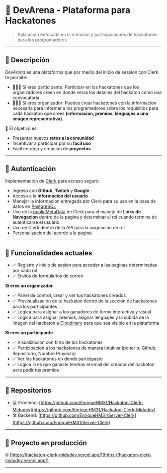 # 🧠 DevArena - Plataforma para Hackatones

> Aplicación enfocada en la creacion y participaciones de hackatones para los programadores 

---

## 📝 Descripción

*DevArena* es una plataforma que por medio del inicio de session con Clerk te permite:
- 🧑🏻‍💻 Si eres participante: Participar en los hackatones que los organizadores creen en donde veras los detalles del hackaton como una convocatoria 
- 🤵🏻‍♂️ Si eres organizador: Puedes crear hackatones con la informacion necesaria para informar a los programadores sobre los requisitios para cada hackaton que crees **(informacion, premios, lenguajes o una imagen representativa)**. 

🎯 El objetivo es:

- Presentar nuevos **retos a la comunidad**
- Incentivar a participar por su  **facil uso**
- Facil entrega y creacion de **proyectos**

---

## 🔐 Autenticación

Implementacion de [Clerk](https://clerk.dev/) para acceso seguro:

- Ingreso con **Github**, **Twitch** y **Google**
- Acceso a la **informacion del usuario**
- Manejar la informacion entregada por Clerk para su uso en la base de datos en [PostgreSQL](https://www.postgresql.org/)
- Uso de la [publicMetaData](https://clerk.com/docs/users/metadata) de Clerk para el manejo de **Links de Navegacion** dentro de la pagina y determinar el rol cuando termina de autenticarse el usuario.
- Uso de Clerk dentro de la API para la asignacion de rol
- Personalizacion del <UserProfile /> acorde a la pagina

---

## 💊 Funcionalidades actuales

- ✅ Registro y inicio de sesion para acceder a las paginas determinadas por cada rol 
- ✅ Envios de formularios de correo 

**Si eres un organizador**
- ✅ Panel de control, crear y ver tus hackatones creados 
- ✅ Previsualizacion de tu hackaton dentro de la seccion de hackatones para los participantes
- ✅ Logica para asignar a los ganadores de forma interactiva y visual
- ✅ Logica para asignar premios, asignar lenguajes y la subida de la  imagen del hackaton a [Cloudinary](https://cloudinary.com/) para que sea visible en la plataforma

**Si eres un participante**
- ✅ Visualizacion con filtro de los hackatones
- ✅ Participacion a los hackatones de manera intuitiva (poner tu Github, Repositorio, Nombre Proyecto)
- ✅ Ver los hackatones en donde participaste
- ✅ Logica si es que ganaste tendras el email del creador del hackaton para pedir tus premios

---

## 💼 Repositorios

- 💻 Frontend: [https://github.com/EnriqueHM31/Hackaton-Clerk-Midudev](https://github.com/EnriqueHM31/Hackaton-Clerk-Midudev)
- 🛠️ Backend:  [https://github.com/EnriqueHM31/Server-Clerk](https://github.com/EnriqueHM31/Server-Clerk)

---


## 🔗 Proyecto en producción

🌐 [https://hackaton-clerk-midudev.vercel.app/](https://hackaton-clerk-midudev.vercel.app/)

---
